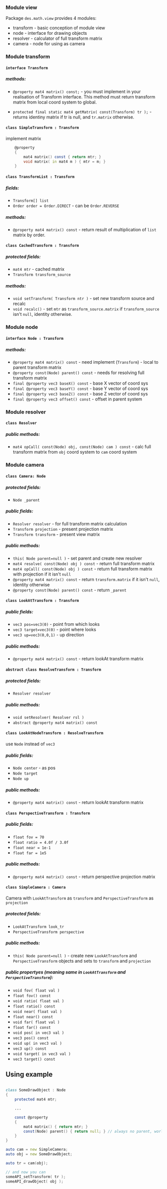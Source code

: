 ### Module view

Package `des.math.view` provides 4 modules:

- transform - basic conception of module view
- node - interface for drawing objects
- resolver - calculator of full transform matrix
- camera - node for using as camera

### Module transform

#### `interface Transform`

##### methods:

- `@property mat4 matrix() const;` - you must implement in your realisation
    of Transform interface. This method must return transform matrix from local
    coord system to global.

- `protected final static mat4 getMatrix( const(Transform) tr );` - returns
    identiny matrix if tr is null, and `tr.matrix` otherwise.

#### `class SimpleTransform : Transform`

implement matrix 

```d
    @property
    {
        mat4 matrix() const { return mtr; }
        void matrix( in mat4 m ) { mtr = m; }
    }
```

#### `class TransformList : Transform`

##### fields:

- `Transform[] list`
- `Order order = Order.DIRECT` - can be `Order.REVERSE`

##### methods:

- `@property mat4 matrix() const` - return result of multiplication
of `list` matrix by order.

#### `class CachedTransform : Transform`

##### protected fields: 

- `mat4 mtr` - cached matrix
- `Transform transform_source`

##### methods:

- `void setTransform( Transform ntr )` - set new transform source and recalc
- `void recalc()` - set `mtr` as `transform_source.matrix` if `transform_source`
  isn't `null`, identity otherwise.

### Module node

#### `interface Node : Transform`

##### methods:

- `@property mat4 matrix() const` - need implement (`Transform`) - local to
  parent transform matrix
- `@property const(Node) parent() const` - needs for resolving full transform
  matrix
- `final @property vec3 baseX() const` - base X vector of coord sys
- `final @property vec3 baseY() const` - base Y vector of coord sys
- `final @property vec3 baseZ() const` - base Z vector of coord sys
- `final @property vec3 offset() const` - offset in parent system

### Module resolver

#### `class Resolver`

##### public methods:

- `mat4 opCall( const(Node) obj, const(Node) cam ) const` - calc full transform
  matrix from `obj` coord system to `cam` coord system

### Module camera

#### `class Camera: Node`

##### protected fields:

- `Node _parent`

##### public fields:

- `Resolver resolver` - for full transform matrix calculation
- `Transform projection` - present projection matrix
- `Transform transform` - present view matrix

##### public methods:

- `this( Node parent=null )` - set parent and create new resolver
- `mat4 resolve( const(Node) obj ) const` - return full transform matrix
- `mat4 opCall( const(Node) obj ) const` - return full transform matrix with projection if it
  isn't `null`
- `@property mat4 matrix() const` - return `transform.matrix` if it isn't
  `null`, identity otherwise
- `@property const(Node) parent() const` - return `_parent`

#### `class LookAtTransform : Transform`

##### public fields:

- `vec3 pos=vec3(0)` - point from which looks
- `vec3 target=vec3(0)` - point where looks
- `vec3 up=vec3(0,0,1)` - up direction

##### public methods:

- `@property mat4 matrix() const` - return lookAt transform matrix

#### `abstract class ResolveTransform : Transform`

##### protected fields:

- `Resolver resolver`

##### public methods:

- `void setResolver( Resolver rsl )`
- `abstract @property mat4 matrix() const`

#### `class LookAtNodeTransform : ResolveTransform`

use `Node` instead of `vec3`

##### public fields:

- `Node center` - as pos
- `Node target`
- `Node up`

##### public methods:

- `@property mat4 matrix() const` - return lookAt transform matrix

#### `class PerspectiveTransform : Transform`

##### public fields:

- `float fov = 70`
- `float ratio = 4.0f / 3.0f`
- `float near = 1e-1`
- `float far = 1e5`

##### public methods:

- `@property mat4 matrix() const` - return perspective projection matrix

#### `class SimpleCamera : Camera`

Camera with `LookAtTransform` as `transform` and `PerspectiveTransform` as
`projection`

##### protected fields:

- `LookAtTransform look_tr`
- `PerspectiveTransform perspective`

##### public methods:

- `this( Node parent=null )` - create new `LookAtTransform` and
  `PerspectiveTransform` objects and sets to `transform` and `projection`

##### public propertyes (meaning same in `LookAtTransform` and `PerspectiveTransform`):

- `void fov( float val )`
- `float fov() const`
- `void ratio( float val )`
- `float ratio() const`
- `void near( float val )`
- `float near() const`
- `void far( float val )`
- `float far() const`
- `void pos( in vec3 val )`
- `vec3 pos() const`
- `void up( in vec3 val )`
- `vec3 up() const`
- `void target( in vec3 val )`
- `vec3 target() const`

## Using example

```d

class SomeDrawObject : Node
{
    protected mat4 mtr;

    ...

    const @property
    {
        mat4 matrix() { return mtr; }
        const(Node) parent() { return null; } // always no parent, world coord sys
    }
}

auto cam = new SimpleCamera;
auto obj = new SomeDrawObject;

auto tr = cam(obj);

// and now you can
someAPI_setTransform( tr );
someAPI_drawObject( obj );
```
